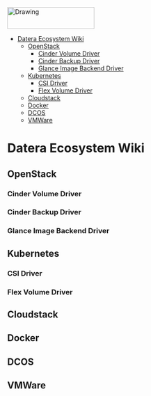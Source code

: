 <img src="https://datera.io/cnt/uploads/2017/04/blue-285.png" alt="Drawing" width=200 height=50 />

<!--ts-->

   * [Datera Ecosystem Wiki](#datera-ecosystem-wiki)
      * [OpenStack](#openstack)
         * [Cinder Volume Driver](#cinder-volume-driver)
         * [Cinder Backup Driver](#cinder-backup-driver)
         * [Glance Image Backend Driver](#glance-image-backend-driver)
      * [Kubernetes](#kubernetes)
         * [CSI Driver](#csi-driver)
         * [Flex Volume Driver](#flex-volume-driver)
      * [Cloudstack](#cloudstack)
      * [Docker](#docker)
      * [DCOS](#dcos)
      * [VMWare](#vmware)

<!--te-->

# Datera Ecosystem Wiki

## OpenStack

### Cinder Volume Driver

### Cinder Backup Driver

### Glance Image Backend Driver

## Kubernetes

### CSI Driver

### Flex Volume Driver

## Cloudstack

## Docker

## DCOS

## VMWare
